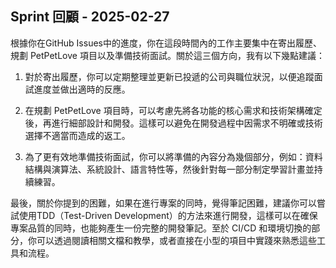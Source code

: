## Sprint 回顧 - 2025-02-27

根據你在GitHub Issues中的進度，你在這段時間內的工作主要集中在寄出履歷、規劃 PetPetLove 項目以及準備技術面試。關於這三個方向，我有以下幾點建議：

1. 對於寄出履歷，你可以定期整理並更新已投遞的公司與職位狀況，以便追蹤面試進度並做出適時的反應。
   
2. 在規劃 PetPetLove 項目時，可以考慮先將各功能的核心需求和技術架構確定後，再進行細部設計和開發。這樣可以避免在開發過程中因需求不明確或技術選擇不適當而造成的返工。

3. 為了更有效地準備技術面試，你可以將準備的內容分為幾個部分，例如：資料結構與演算法、系統設計、語言特性等，然後針對每一部分制定學習計畫並持續練習。

最後，關於你提到的困難，如果在進行專案的同時，覺得筆記困難，建議你可以嘗試使用TDD（Test-Driven Development）的方法來進行開發，這樣可以在確保專案品質的同時，也能夠產生一份完整的開發筆記。至於 CI/CD 和環境切換的部分，你可以透過閱讀相關文檔和教學，或者直接在小型的項目中實踐來熟悉這些工具和流程。
